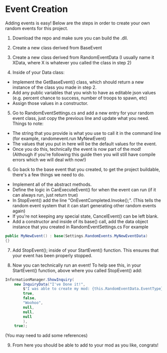 # Event Creation
Adding events is easy! Below are the steps in order to create your own random events for this project.

1. Download the repo and make sure you can build the .dll.

2. Create a new class derived from BaseEvent

3. Create a new class derived from RandomEventData (I usually name it XData, where X is whatever you called the class in step 2)

4. Inside of your Data class:
- Implement the GetBaseEvent() class, which should return a new instance of the class you made in step 2.
- Add any public variables that you wish to have as editable json values (e.g. percent chance to success, number of troops to spawn, etc)
- Assign those values in a constructor.

5. Go to RandomEventSettings.cs and add a new entry for your random event class, just copy the previous line and update what you need. Things to note:
- The string that you provide is what you use to call it in the command line (for example, randomevent.run MyNewEvent)
- The values that you put in here will be the default values for the event.
- Once you do this, technically the event is now part of the mod! (Although if you're following this guide then you will still have compile errors which we will deal with now!)

6. Go back to the base event that you created, to get the project buildable, there's a few things we need to do.
- Implement all of the abstract methods.
- Define the logic in CanExecuteEvent() for when the event can run (if it can always run, just return true)
- In StopEvent() add the line "OnEventCompleted.Invoke();". (This tells the random event system that it can start generating other random events again)
- If you're not keeping any special state, CancelEvent() can be left blank.
- Add a constructor and inside of its base() call, add the data object instance that you created in RandomEventSettings.cs
For example
```cs
public MyNewEvent() : base(Settings.RandomEvents.MyNewEventData)
{}
```

7. Add StopEvent(); inside of your StartEvent() function. This ensures that your event has been properly stopped.

8. Now you can technically run an event! To help see this, in your StartEvent() function, above where you called StopEvent() add:
```cs
InformationManager.ShowInquiry(
	new InquiryData("I've Done it!",
		$"I was able to create my mod: {this.RandomEventData.EventType}!",
		true,
		false,
		"Woohoo",
		null,
		null,
		null
		),
	true);
```
(You may need to add some references)

9. From here you should be able to add to your mod as you like, congrats!
